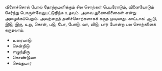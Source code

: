 வினைச்சொல் போல் தோற்றமளிக்கும் சில சொற்கள் பெயரோடும், வினையோடும் சேர்ந்து பொருள்வேறுபட்டுநிற்க உதவும். அவை துணைவினைகள் என்று அழைக்கப்பெறும். அவற்றைத் தனிச்சொற்களாகக் கருத முடியாது. 
காட்டாக: ஆடு, இடு, இரு, உறு, கொள், படு, போ, போடு, வா, விடு, பார் போன்ற பல சொற்களைக் கருதலாம். 
- உரையாடு
- சென்றிடு
- எழுந்திரு
- கொண்டுவா
- செய்துபார்
